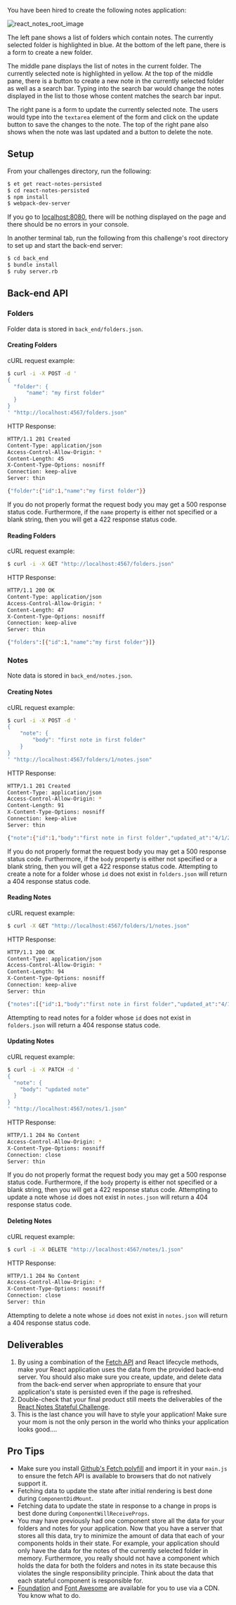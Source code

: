 You have been hired to create the following notes application:

![react_notes_root_image][react_notes_root_image]

The left pane shows a list of folders which contain notes.
The currently selected folder is highlighted in blue.
At the bottom of the left pane, there is a form to create a new folder.

The middle pane displays the list of notes in the current folder.
The currently selected note is highlighted in yellow.
At the top of the middle pane, there is a button to create a new note in the currently selected folder as well as a search bar.
Typing into the search bar would change the notes displayed in the list to those whose content matches the search bar input.

The right pane is a form to update the currently selected note.
The users would type into the `textarea` element of the form and click on the update button to save the changes to the note.
The top of the right pane also shows when the note was last updated and a button to delete the note.

## Setup
From your challenges directory, run the following:

```sh
$ et get react-notes-persisted
$ cd react-notes-persisted
$ npm install
$ webpack-dev-server
```
If you go to [localhost:8080][localhost-8080], there will be nothing displayed on the page and there should be no errors in your console.

In another terminal tab, run the following from this challenge's root directory to set up and start the back-end server:

```sh
$ cd back_end
$ bundle install
$ ruby server.rb
```

## Back-end API
### Folders
Folder data is stored in `back_end/folders.json`.

#### Creating Folders

cURL request example:

```sh
$ curl -i -X POST -d '
{
  "folder": {
      "name": "my first folder"
  }
}
' "http://localhost:4567/folders.json"
```

HTTP Response:

```sh
HTTP/1.1 201 Created
Content-Type: application/json
Access-Control-Allow-Origin: *
Content-Length: 45
X-Content-Type-Options: nosniff
Connection: keep-alive
Server: thin

{"folder":{"id":1,"name":"my first folder"}}
```

If you do not properly format the request body you may get a 500 response status code.
Furthermore, if the `name` property is either not specified or a blank string, then you will get a 422 response status code.

#### Reading Folders

cURL request example:

```sh
$ curl -i -X GET "http://localhost:4567/folders.json"
```

HTTP Response:

```sh
HTTP/1.1 200 OK
Content-Type: application/json
Access-Control-Allow-Origin: *
Content-Length: 47
X-Content-Type-Options: nosniff
Connection: keep-alive
Server: thin

{"folders":[{"id":1,"name":"my first folder"}]}
```

### Notes
Note data is stored in `back_end/notes.json`.

#### Creating Notes

cURL request example:

```sh
$ curl -i -X POST -d '
{
    "note": {
        "body": "first note in first folder"
    }
}
' "http://localhost:4567/folders/1/notes.json"
```

HTTP Response:

```sh
HTTP/1.1 201 Created
Content-Type: application/json
Access-Control-Allow-Origin: *
Content-Length: 91
X-Content-Type-Options: nosniff
Connection: keep-alive
Server: thin

{"note":{"id":1,"body":"first note in first folder","updated_at":"4/1/2016","folder_id":1}}
```

If you do not properly format the request body you may get a 500 response status code.
Furthermore, if the `body` property is either not specified or a blank string, then you will get a 422 response status code.
Attempting to create a note for a folder whose `id` does not exist in `folders.json` will return a 404 response status code.

#### Reading Notes

cURL request example:

```sh
$ curl -X GET "http://localhost:4567/folders/1/notes.json"
```

HTTP Response:

```sh
HTTP/1.1 200 OK
Content-Type: application/json
Access-Control-Allow-Origin: *
Content-Length: 94
X-Content-Type-Options: nosniff
Connection: keep-alive
Server: thin

{"notes":[{"id":1,"body":"first note in first folder","updated_at":"4/1/2016","folder_id":1}]}
```

Attempting to read notes for a folder whose `id` does not exist in `folders.json` will return a 404 response status code.

#### Updating Notes

cURL request example:

```sh
$ curl -i -X PATCH -d '
{
  "note": {
    "body": "updated note"
  }
}
' "http://localhost:4567/notes/1.json"
```

HTTP Response:

```sh
HTTP/1.1 204 No Content
Access-Control-Allow-Origin: *
X-Content-Type-Options: nosniff
Connection: close
Server: thin

```

If you do not properly format the request body you may get a 500 response status code.
Furthermore, if the `body` property is either not specified or a blank string, then you will get a 422 response status code.
Attempting to update a note whose `id` does not exist in `notes.json` will return a 404 response status code.

#### Deleting Notes

cURL request example:

```sh
$ curl -i -X DELETE "http://localhost:4567/notes/1.json"
```

HTTP Response:

```sh
HTTP/1.1 204 No Content
Access-Control-Allow-Origin: *
X-Content-Type-Options: nosniff
Connection: close
Server: thin

```

Attempting to delete a note whose `id` does not exist in `notes.json` will return a 404 response status code.

## Deliverables
1. By using a combination of the [Fetch API][mdn-fetch-api] and React lifecycle methods, make your React application uses the data from the provided back-end server. You should also make sure you create, update, and delete data from the back-end server when appropriate to ensure that your application's state is persisted even if the page is refreshed.
2. Double-check that your final product still meets the deliverables of the [React Notes Stateful Challenge][react-notes-stateful].
3. This is the last chance you will have to style your application! Make sure your mom is not the only person in the world who thinks your application looks good....

## Pro Tips

* Make sure you install [Github's Fetch polyfill][github-fetch] and import it in your `main.js` to ensure the fetch API is available to browsers that do not natively support it.
* Fetching data to update the state after initial rendering is best done during `ComponentDidMount`.
* Fetching data to update the state in response to a change in props is best done during `ComponentWillReceiveProps`.
* You may have previously had one component store all the data for your folders and notes for your application. Now that you have a server that stores all this data, try to minimize the amount of data that each of your components holds in their state. For example, your application should only have the data for the notes of the currently selected folder in memory. Furthermore, you really should not have a component which holds the data for both the folders and notes in its state because this violates the single responsibility principle. Think about the data that each stateful component is responsible for.
* [Foundation][foundation] and [Font Awesome][font-awesome] are available for you to use via a CDN. You know what to do.

[font-awesome]: http://fortawesome.github.io/Font-Awesome/
[foundation]: http://foundation.zurb.com/
[localhost-8080]: http://localhost:8080
[mdn-fetch-api]: https://developer.mozilla.org/en-US/docs/Web/API/Fetch_API
[github-fetch]: https://github.com/github/fetch
[react_notes_root_image]: https://s3.amazonaws.com/horizon-production/images/react_notes.png
[react-notes-stateful]: https://learn.launchacademy.com/teams/spring-2016/curricula/online-intensive/lessons/react-notes-stateful
